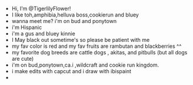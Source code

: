 - Hi, I’m @TigerlilyFlower!
- I like toh,amphibia,helluva boss,cookierun and bluey
- wanna meet me? i'm on bud and ponytown
- i'm Hispanic
- i'm a gus and bluey kinnie
- I May black out sometime's so please be patient with me
- my fav color is red and my fav fruits are rambutan and blackberries ^^
- my favorite dog breeds are cattle dogs , akitas, and pitbulls (but all dogs are cute)
- i'm on bud,ponytown,ca.i ,wildcraft and cookie run kingdom.
- i make edits with capcut and i draw with ibispaint
- 
